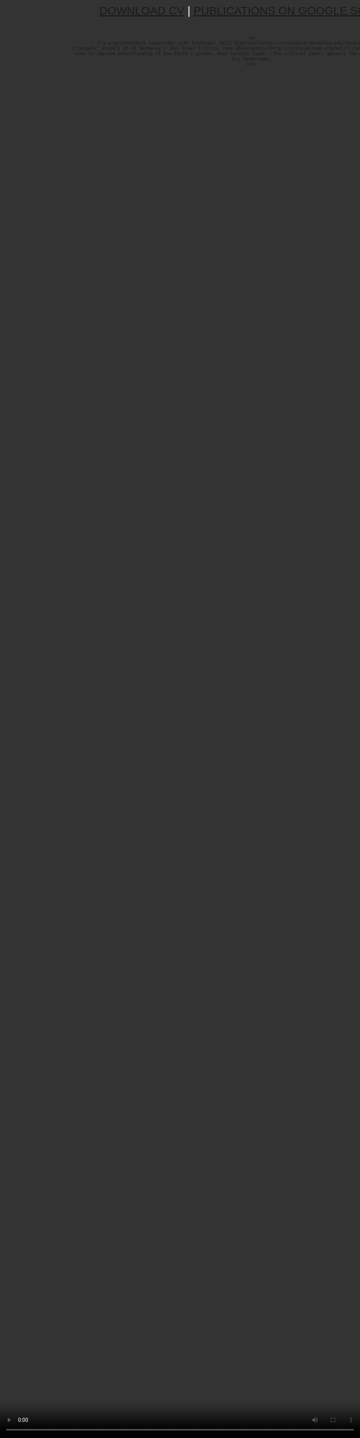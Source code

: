 
<style type="text/css">

	* {
		margin:0;
		padding:0;
	}

	.background-wrap {
		position:fixed;
		z-index: -1000;
		width: 100%;
		height:100%;
		overflow:hidden;
		top:0;
		left:0;
	}
	#video-bg-elem {
		position:absolute;
		top:0;
		left:0;
		width:100%;
		height:100%;
	}

	body {
		font-family: Calibri, sans-serif;
	}

	.content {
		position:absolute;
		text-align: center;
		width:100%;
		min-height:100%;
		z-index: 1000;
		padding-top: 15%;
		padding-right: 20%;
		padding-left: 20%;
		top:0;
		left:0;
		margin-bottom: 10px;
	}

	.content p {
		text-align: center;
		font: cal
		font-size: 20px;
		color: #fff;
		font-weight: 300;
	}

	.content h1 {
		text-align: center;
		font-size: 30px;
		text-transform: uppercase;
		font-weight: 600;
		color: #fff;
		font-weight: 100;
	}

</style>


<body>

<div class='background-wrap'>
	<video id="video-bg-elem" autoplay='true' loop='loop'>
		<source src="../assets/test.mp4" type='video/mp4'/>
	</video>
</div>

<div class='content'>
	<h1>
	  <!-- <a href="#research">Research</a> | -->
	  <a href="../assets/dralleCV.pdf" target="_blank">Download CV</a> |
	  <a href="https://scholar.google.com/citations?user=aTBY7vAAAAAJ&hl=en" target="_blank">Publications on Google Scholar</a>
	  <br><br>
	</h1>

	<p>
		I'm a postdoctoral researcher with Professor [Bill Dietrich](http://vcresearch.berkeley.edu/faculty/william-e-dietrich){:target="_blank"} at UC Berkeley's [Eel River Critical Zone Observatory](http://criticalzone.org/eel/){:target="_blank"}. My research aims to improve understanding of how Earth’s porous, near surface layer – the critical zone – governs the ecohydrology of seasonally dry landscapes.
	</p> 

<!-- 	![](../assets/coast.JPG "Freshwater Creek")
	<sub>[Freshwater Creek](https://goo.gl/maps/WHKbuRm5bNJ2){:target="_blank"}, Coast Ranges of California, a few days after a large storm that triggered numerous landslides in February 2017.</sub>



	I'm ferrying material from my old website to GitHub pages, and hope to have some research and teaching highlights here before too long. Till then, here I am ferrying Jesse across Dry Creek. 

	![](../assets/ferry.jpg "Dry Creek")
	<sub>Friendly ferry across [Dry Creek](https://goo.gl/maps/kyV2hX9eAQ32){:target="_blank"}, Coast Ranges of California, Winter 2017.</sub> -->

</div>
</body>







